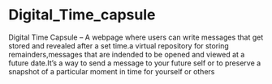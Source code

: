 # Digital_Time_capsule
Digital Time Capsule – A webpage where users can write messages that get stored and revealed after a set time.a virtual repository for storing remainders,messages that are indended to be opened and viewed at a future date.It’s a way to send a message to your future self or to preserve a snapshot of a particular moment in time for yourself or others
